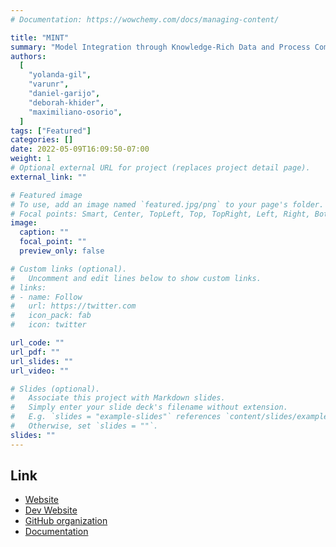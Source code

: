 ```yaml
---
# Documentation: https://wowchemy.com/docs/managing-content/

title: "MINT"
summary: "Model Integration through Knowledge-Rich Data and Process Composition"
authors:
  [
    "yolanda-gil",
    "varunr",
    "daniel-garijo",
    "deborah-khider",
    "maximiliano-osorio",
  ]
tags: ["Featured"]
categories: []
date: 2022-05-09T16:09:50-07:00
weight: 1
# Optional external URL for project (replaces project detail page).
external_link: ""

# Featured image
# To use, add an image named `featured.jpg/png` to your page's folder.
# Focal points: Smart, Center, TopLeft, Top, TopRight, Left, Right, BottomLeft, Bottom, BottomRight.
image:
  caption: ""
  focal_point: ""
  preview_only: false

# Custom links (optional).
#   Uncomment and edit lines below to show custom links.
# links:
# - name: Follow
#   url: https://twitter.com
#   icon_pack: fab
#   icon: twitter

url_code: ""
url_pdf: ""
url_slides: ""
url_video: ""

# Slides (optional).
#   Associate this project with Markdown slides.
#   Simply enter your slide deck's filename without extension.
#   E.g. `slides = "example-slides"` references `content/slides/example-slides.md`.
#   Otherwise, set `slides = ""`.
slides: ""
---
```


## Link

- [Website](https://mint.isi.edu)
- [Dev Website](https://dev.mint.isi.edu)
- [GitHub organization](https://github.com/mintproject)
- [Documentation](https://mintproject.readthedocs.io/en/latest/)
